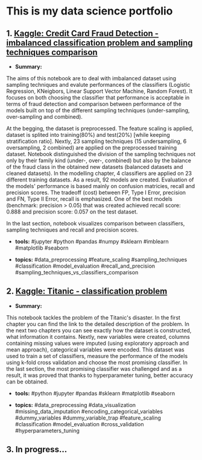 # This is my data science portfolio

## 1. [Kaggle: Credit Card Fraud Detection - **imbalanced classification** problem and **sampling techniques comparison**](https://github.com/michalpy/portfolio/blob/master/Kaggle%20-%20Credit%20Card.ipynb)

* **Summary:**

The aims of this notebook are to deal with imbalanced dataset using sampling techniques and evalute performances of the classifiers (Logistic Regression, KNeigbors, Linear Support Vector Machine, Random Forest). It focuses on both choosing the classifier that performance is acceptable in terms of fraud detection and comparison between performance of the models built on top of the different sampling techniques (under-sampling, over-sampling and combined).

At the begging, the dataset is preprocessed. The feature scaling is applied, dataset is splited into training(80%) and test(20%) [while keeping stratification ratio]. Nextly, 23 sampling techniques (15 undersampling, 6 oversampling, 2 combined) are applied on the preprocessed training dataset. Notebook distinguished the division of the sampling techniques not only by their family kind (under-, over-, combined) but also by the balance of the fraud class in the obtained new datasets (balanced datasets and cleaned datasets). In the modelling chapter, 4 classifiers are applied on 23 different training datasets. As a result, 92 models are created. Evaluation of the models' performance is based mainly on confusion matricies, recall and precision scores. The tradeoff (cost) between FP, Type I Error, precision and FN, Type II Error, recall is emphasized. One of the best models (benchmark: precision > 0.05) that was created achieved recall score: 0.888 and precision score: 0.057 on the test dataset.

In the last section, notebook visualizes comparison between classifiers, sampling techniques and recall and precision scores.

* **tools:**
#jupyter #python #pandas #numpy #sklearn #imblearn #matplotlib #seaborn 

* **topics:**
#data_preprocessing #feature_scaling #sampling_techniques #classification #model_evaluation #recall_and_precision #sampling_techniques_vs_classifiers_comparison


## 2. [Kaggle: Titanic - **classification** problem](https://github.com/michalpy/portfolio/blob/master/Kaggle%20-%20Titanic.ipynb)

* **Summary:**

This notebook tackles the problem of the Titanic's disaster. In the first chapter you can find the link to the detailed description of the problem. In the next two chapters you can see exactly how the dataset is constructed, what information it contains. Nextly, new variables were created, columns containing missing values were imputed (using exploratory approach and mean approach), categorical variables were encoded. This dataset was used to train a set of classifiers, measure the performance of the models using k-fold cross validation and choose the most promising classifier. In the last section, the most promising classifier was challenged and as a result, it was proved that thanks to hyperparameter tuning, better accuracy can be obtained.

* **tools:** 
#python #jupyter #pandas #sklearn #matplotlib #seaborn

* **topics:**
#data_preprocessing #data_visualization #missing_data_imputation #encoding_categorical_variables #dummy_variables #dummy_variable_trap   #feature_scaling #classification #model_evaluation #cross_validation #hyperparameters_tuning


## 3. In progress...
